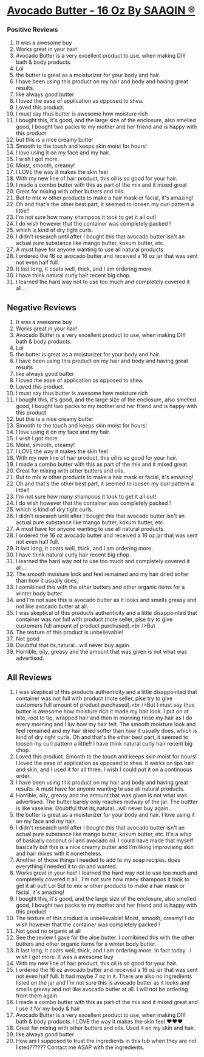 # [Avocado Butter - 16 Oz By SAAQIN ®](https://products.checkmycream.com/products/Avocado-Butter-16-Oz-By-SAAQIN-(r).html)

### Positive Reviews

<ol>
      <li>It was a awesome buy</li>
      <li>Works great in your hair!</li>
      <li>Avocado Butter is a very excellent product to use, when making DIY bath &amp; body products.</li>
      <li>Lol</li>
      <li>the butter is great as a moisturizer for your body and hair.</li>
      <li>I have been using this product on my hair and body and having great results.</li>
      <li>like always good butter</li>
      <li>I loved the ease of application as opposed to shea.</li>
      <li>Loved this product.</li>
      <li>I must say thus butter is awesome how moisture rich</li>
      <li>I bought this, it&#x27;s good, and the large size of the enclosure, also smelled good, I bought two packs to my mother and her friend and is happy with this product</li>
      <li>but this is a nice creamy butter</li>
      <li>Smooth to the touch and keeps skin moist for hours!</li>
      <li>I love using it on my face and my hair.</li>
      <li>I wish I got more.</li>
      <li>Moist, smooth, creamy!  </li>
      <li>I LOVE the way it makes the skin feel</li>
      <li>With my new line of hair product, this oil is so good for your hair.</li>
      <li>I made a combo butter with this as part of the mix and it mixed great</li>
      <li>Great for mixing with other butters and oils.  </li>
      <li>But to mix w other products to make a hair mask or facial, it&#x27;s amazing!</li>
      <li>Oh and that&#x27;s the other best part, it seemed to loosen my curl pattern a little!!</li>
      <li>I&#x27;m not sure how many shampoos it took to get it all out!</li>
      <li>I do wish however  that the container was completely packed !</li>
      <li>which is kind of dry tight curls.</li>
      <li>I didn&#x27;t research until after I bought this that avocado butter isn&#x27;t an actual pure substance like mango butter, kokum butter, etc.</li>
      <li>A must have for anyone wanting to use all natural products.</li>
      <li>I ordered the 16 oz avocado butter and received a 16 oz jar that was sent not even half full.</li>
      <li>It last long, it coats well, thick, and I am ordering more.</li>
      <li>I have think natural curly hair recent big chop.</li>
      <li>I learned the hard way not to use too much and completely covered it all...</li>
</ol>


<h2>Negative Reviews</h2>
<ol>
<li> It was a awesome buy</li>
<li> Works great in your hair!</li>
<li> Avocado Butter is a very excellent product to use, when making DIY bath &amp; body products.</li>
<li> Lol</li>
<li> the butter is great as a moisturizer for your body and hair.</li>
<li> I have been using this product on my hair and body and having great results.</li>
<li> like always good butter</li>
<li> I loved the ease of application as opposed to shea.</li>
<li> Loved this product.</li>
<li> I must say thus butter is awesome how moisture rich</li>
<li> I bought this, it&#x27;s good, and the large size of the enclosure, also smelled good, I bought two packs to my mother and her friend and is happy with this product</li>
<li> but this is a nice creamy butter</li>
<li> Smooth to the touch and keeps skin moist for hours!</li>
<li> I love using it on my face and my hair.</li>
<li> I wish I got more.</li>
<li> Moist, smooth, creamy!  </li>
<li> I LOVE the way it makes the skin feel</li>
<li> With my new line of hair product, this oil is so good for your hair.</li>
<li> I made a combo butter with this as part of the mix and it mixed great</li>
<li> Great for mixing with other butters and oils.  </li>
<li> But to mix w other products to make a hair mask or facial, it&#x27;s amazing!</li>
<li> Oh and that&#x27;s the other best part, it seemed to loosen my curl pattern a little!!</li>
<li> I&#x27;m not sure how many shampoos it took to get it all out!</li>
<li> I do wish however  that the container was completely packed !</li>
<li> which is kind of dry tight curls.</li>
<li> I didn&#x27;t research until after I bought this that avocado butter isn&#x27;t an actual pure substance like mango butter, kokum butter, etc.</li>
<li> A must have for anyone wanting to use all natural products.</li>
<li> I ordered the 16 oz avocado butter and received a 16 oz jar that was sent not even half full.</li>
<li> It last long, it coats well, thick, and I am ordering more.</li>
<li> I have think natural curly hair recent big chop.</li>
<li> I learned the hard way not to use too much and completely covered it all...</li>
<li> The smooth moisture look and feel remained and my hair dried softer than how it usually does,</li>
<li> I comibined this with the other butters and other organic items for a winter body butter.</li>
<li> and I&#x27;m not sure this is avocado butter as it looks and smells greasy and not like avocado butter at all.</li>
<li> I was skeptical of this products authenticity and a little disappointed that container was not full with product (note seller, plse try to give customers full amount of product purchased).&lt;br /&gt;But</li>
<li> The texture of this product is unbelievable!  </li>
<li> Not good</li>
<li> Doubtful that its,natural...will never buy again.</li>
<li> Horrible, oily, greasy and the amount that was given is not what was advertised.</li>
</ol>

<h2>All Reviews</h2>

<ol>
    <li> I was skeptical of this products authenticity and a little disappointed that container was not full with product (note seller, plse try to give customers full amount of product purchased).&lt;br /&gt;But I must say thus butter is awesome how moisture rich it made my hair look. I put on at nite, root to tip, wrapped hair and then in morning rinse my hair as I do every morning and I luv how my hair felt.  The smooth moisture look and feel remained and my hair dried softer than how it usually does, which is kind of dry tight curls. Oh and that&#x27;s the other best part, it seemed to loosen my curl pattern a little!! I have think natural curly hair recent big chop.</li>
    <li> Loved this product. Smooth to the touch and keeps skin moist for hours! I loved the ease of application as opposed to shea. It works on lips hair and skin, and I used it for all three. I wish I could put it on a continuous order.</li>
    <li> I have been using this product on my hair and body and having great results. A must have for anyone wanting to use all natural products.</li>
    <li> Horrible, oily, greasy and the amount that was given is not what was advertised. The butter barely only reaches midway of the jar. The buttter is like vaseline. Doubtful that its,natural...will never buy again.</li>
    <li> the butter is great as a moisturizer for your body and hair. I love using it on my face and my hair.</li>
    <li> I didn&#x27;t research until after I bought this that avocado butter isn&#x27;t an actual pure substance like mango butter, kokum butter, etc. It&#x27;s a whip of basically coconut oil and avocado oil. I could have made that myself basically but this is a nice creamy butter and I&#x27;m liking improvising skin and hair mixes with it nonetheless.</li>
    <li> Another of those things I needed to add to my soap recipes. does everything I needed it to do and wanted.</li>
    <li> Works great in your hair! I learned the hard way not to use too much and completely covered it all...I&#x27;m not sure how many shampoos it took to get it all out! Lol But to mix w other products to make a hair mask or facial, it&#x27;s amazing!</li>
    <li> I bought this, it&#x27;s good, and the large size of the enclosure, also smelled good, I bought two packs to my mother and her friend and is happy with this product</li>
    <li> The texture of this product is unbelievable!  Moist, smooth, creamy!  I do wish however  that the container was completely packed !</li>
    <li> Not good no organic at all</li>
    <li> See the review I gave for the aloe butter. I comibined this with the other butters and other organic items for a winter body butter.</li>
    <li> It last long, it coats well, thick, and I am ordering more. In fact today . I wish I got more. It was a awesome buy</li>
    <li> With my new line of hair product, this oil is so good for your hair.</li>
    <li> I ordered the 16 oz avocado butter and received a 16 oz jar that was sent not even half full. It had maybe 7 oz in it. There are also no ingredients listed on the jar and I&#x27;m not sure this is avocado butter as it looks and smells greasy and not like avocado butter at all. I will not be ordering from them again.</li>
    <li> I made a combo butter with this as part of the mix and it mixed great and I use it for my body &amp; hair</li>
    <li> Avocado Butter is a very excellent product to use, when making DIY bath &amp; body products. I LOVE the way it makes the skin feel ❤❤❤</li>
    <li> Great for mixing with other butters and oils.  Used it on my skin and hair.</li>
    <li> like always good butter</li>
    <li> How am I supposed to trust the ingredients in this tub when they are not listed?????? Contact me ASAP with the ingredients.</li>
</ol>




